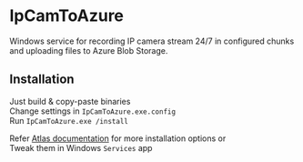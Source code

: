 # IpCamToAzure

Windows service for recording IP camera stream 24/7 in configured chunks and uploading files to Azure Blob Storage.  

## Installation

Just build & copy-paste binaries  
Change settings in `IpCamToAzure.exe.config`  
Run `IpCamToAzure.exe /install`  

Refer [Atlas documentation](http://atlas.codeplex.com/documentation) for more installation options or  
Tweak them in Windows `Services` app